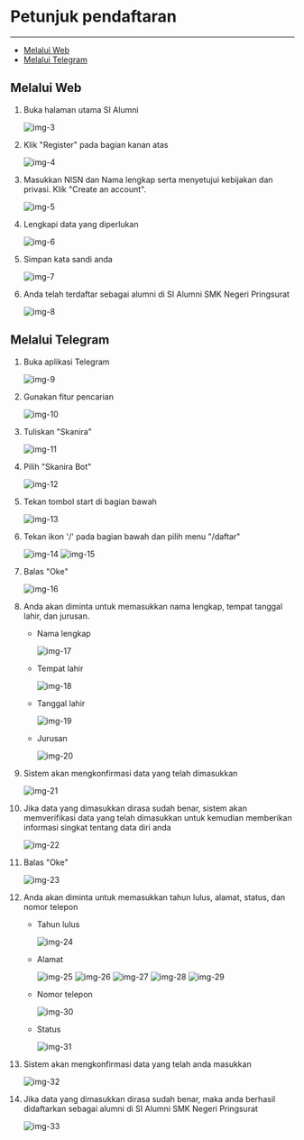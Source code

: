 # Petunjuk pendaftaran

---

- [Melalui Web](#section-1)
- [Melalui Telegram](#section-2)

<a name="section-1"></a>
## Melalui Web

1. Buka halaman utama SI Alumni

	![img-3][img-3]

1. Klik "Register" pada bagian kanan atas

	![img-4][img-4]

1. Masukkan NISN dan Nama lengkap serta menyetujui kebijakan dan privasi. Klik "Create an account".

	![img-5][img-5]

1. Lengkapi data yang diperlukan

	![img-6][img-6]

1. Simpan kata sandi anda

	![img-7][img-7]

1. Anda telah terdaftar sebagai alumni di SI Alumni SMK Negeri Pringsurat

	![img-8][img-8]

<a name="section-2"></a>
## Melalui Telegram

1. Buka aplikasi Telegram

	![img-9][img-9]

1. Gunakan fitur pencarian

	![img-10][img-10]

1. Tuliskan "Skanira"

	![img-11][img-11]

1. Pilih "Skanira Bot"

	![img-12][img-12]

1. Tekan tombol start di bagian bawah

	![img-13][img-13]

1. Tekan ikon '/' pada bagian bawah dan pilih menu "/daftar"

	![img-14][img-14]
	![img-15][img-15]

7. Balas "Oke"

	![img-16][img-16]

8. Anda akan diminta untuk memasukkan nama lengkap, tempat tanggal lahir, dan jurusan.
	- Nama lengkap
		
		![img-17][img-17]

	- Tempat lahir
	
		![img-18][img-18]

	- Tanggal lahir

		![img-19][img-19]

	- Jurusan

		![img-20][img-20]

9. Sistem akan mengkonfirmasi data yang telah dimasukkan

	![img-21][img-21]

1. Jika data yang dimasukkan dirasa sudah benar, sistem akan memverifikasi data yang telah dimasukkan untuk kemudian memberikan informasi singkat tentang data diri anda

	![img-22][img-22]

1. Balas "Oke"

	![img-23][img-23]

1. Anda akan diminta untuk memasukkan tahun lulus, alamat, status, dan nomor telepon
	- Tahun lulus

		![img-24][img-24]

	- Alamat

		![img-25][img-25]
		![img-26][img-26]
		![img-27][img-27]
		![img-28][img-28]
		![img-29][img-29]

	- Nomor telepon

		![img-30][img-30]

	- Status
		
		![img-31][img-31]

1. Sistem akan mengkonfirmasi data yang telah anda masukkan
	
	![img-32][img-32]

1. Jika data yang dimasukkan dirasa sudah benar, maka anda berhasil didaftarkan sebagai alumni di SI Alumni SMK Negeri Pringsurat

	![img-33][img-33]

[img-3]: /assets/res/img-3.png
[img-4]: /assets/res/img-4.png
[img-5]: /assets/res/img-5.png
[img-6]: /assets/res/img-6.png
[img-7]: /assets/res/img-7.png
[img-8]: /assets/res/img-8.png
[img-9]: /assets/res/img-9.jpg
[img-10]: /assets/res/img-10.jpg
[img-11]: /assets/res/img-11.jpg
[img-12]: /assets/res/img-12.jpg
[img-13]: /assets/res/img-13.png
[img-14]: /assets/res/img-14.png
[img-15]: /assets/res/img-15.png
[img-16]: /assets/res/img-16.png
[img-17]: /assets/res/img-17.png
[img-18]: /assets/res/img-18.png
[img-19]: /assets/res/img-19.png
[img-20]: /assets/res/img-20.png
[img-21]: /assets/res/img-21.png
[img-22]: /assets/res/img-22.png
[img-23]: /assets/res/img-23.png
[img-24]: /assets/res/img-24.png
[img-25]: /assets/res/img-25.png
[img-26]: /assets/res/img-26.png
[img-27]: /assets/res/img-27.png
[img-28]: /assets/res/img-28.png
[img-29]: /assets/res/img-29.png
[img-30]: /assets/res/img-30.png
[img-31]: /assets/res/img-31.png
[img-32]: /assets/res/img-32.png
[img-33]: /assets/res/img-33.png
